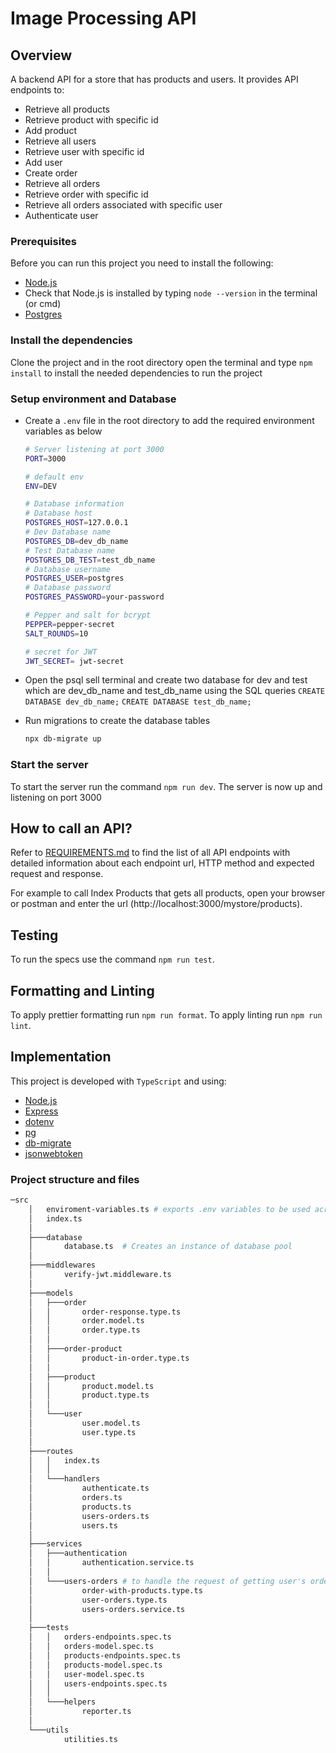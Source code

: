 # Image Processing API

## Overview

A backend API for a store that has products and users. It provides API endpoints to:

- Retrieve all products
- Retrieve product with specific id
- Add product
- Retrieve all users
- Retrieve user with specific id
- Add user
- Create order
- Retrieve all orders
- Retrieve order with specific id
- Retrieve all orders associated with specific user
- Authenticate user

### Prerequisites

Before you can run this project you need to install the following:

- [Node.js](https://nodejs.org/en/download/)
- Check that Node.js is installed by typing `node --version` in the terminal (or cmd)
- [Postgres](https://www.postgresql.org/download/)

### Install the dependencies

Clone the project and in the root directory open the terminal and type `npm install` to install the needed dependencies to run the project

### Setup environment and Database

- Create a `.env` file in the root directory to add the required environment variables as below

  ```bash
  # Server listening at port 3000
  PORT=3000

  # default env
  ENV=DEV

  # Database information
  # Database host
  POSTGRES_HOST=127.0.0.1
  # Dev Database name
  POSTGRES_DB=dev_db_name
  # Test Database name
  POSTGRES_DB_TEST=test_db_name
  # Database username
  POSTGRES_USER=postgres
  # Database password
  POSTGRES_PASSWORD=your-password

  # Pepper and salt for bcrypt
  PEPPER=pepper-secret
  SALT_ROUNDS=10

  # secret for JWT
  JWT_SECRET= jwt-secret
  ```

- Open the psql sell terminal and create two database for dev and test which are dev_db_name and test_db_name using the SQL queries `CREATE DATABASE dev_db_name;` `CREATE DATABASE test_db_name;`

- Run migrations to create the database tables
  ```bash
  npx db-migrate up
  ```

### Start the server

To start the server run the command `npm run dev`. The server is now up and listening on port 3000

## How to call an API?

Refer to [REQUIREMENTS.md](REQUIREMENTS.md) to find the list of all API endpoints with detailed information about each endpoint url, HTTP method and expected request and response.

For example to call Index Products that gets all products, open your browser or postman and enter the url (http://localhost:3000/mystore/products).

## Testing

To run the specs use the command `npm run test`.

## Formatting and Linting

To apply prettier formatting run `npm run format`.
To apply linting run `npm run lint`.

## Implementation

This project is developed with `TypeScript` and using:

- [Node.js](https://nodejs.org/en/download/)
- [Express](https://expressjs.com/)
- [dotenv](https://www.npmjs.com/package/dotenv)
- [pg](https://www.npmjs.com/package/pg)
- [db-migrate](https://www.npmjs.com/package/db-migrate)
- [jsonwebtoken](https://www.npmjs.com/package/jsonwebtoken)

### Project structure and files

```bash
─src
    │   enviroment-variables.ts # exports .env variables to be used across the application
    │   index.ts
    │
    ├───database
    │       database.ts  # Creates an instance of database pool
    │
    ├───middlewares
    │       verify-jwt.middleware.ts
    │
    ├───models
    │   ├───order
    │   │       order-response.type.ts
    │   │       order.model.ts
    │   │       order.type.ts
    │   │
    │   ├───order-product
    │   │       product-in-order.type.ts
    │   │
    │   ├───product
    │   │       product.model.ts
    │   │       product.type.ts
    │   │
    │   └───user
    │           user.model.ts
    │           user.type.ts
    │
    ├───routes
    │   │   index.ts
    │   │
    │   └───handlers
    │           authenticate.ts
    │           orders.ts
    │           products.ts
    │           users-orders.ts
    │           users.ts
    │
    ├───services
    │   ├───authentication
    │   │       authentication.service.ts
    │   │
    │   └───users-orders # to handle the request of getting user's orders
    │           order-with-products.type.ts
    │           user-orders.type.ts
    │           users-orders.service.ts
    │
    ├───tests
    │   │   orders-endpoints.spec.ts
    │   │   orders-model.spec.ts
    │   │   products-endpoints.spec.ts
    │   │   products-model.spec.ts
    │   │   user-model.spec.ts
    │   │   users-endpoints.spec.ts
    │   │
    │   └───helpers
    │           reporter.ts
    │
    └───utils
            utilities.ts
```
